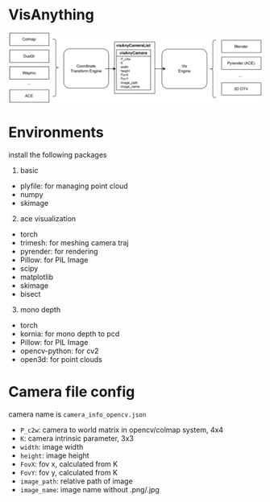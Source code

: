 # VisAnything
![main architecture](./pageImages/camMatrix3.drawio_00.png)


# Environments
install the following packages

1. basic
- plyfile: for managing point cloud
- numpy
- skimage

2. ace visualization
- torch
- trimesh: for meshing camera traj
- pyrender: for rendering
- Pillow: for PIL Image
- scipy
- matplotlib
- skimage
- bisect

3. mono depth
- torch
- kornia: for mono depth to pcd
- Pillow: for PIL Image
- opencv-python: for cv2
- open3d: for point clouds

# Camera file config
camera name is `camera_info_opencv.json`
- `P_c2w`: camera to world matrix in opencv/colmap system, 4x4
- `K`: camera intrinsic parameter, 3x3
- `width`: image width
- `height`: image height
- `FovX`: fov x, calculated from K
- `FovY`: fov y, calculated from K
- `image_path`: relative path of image
- `image_name`: image name without .png/.jpg
